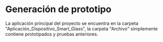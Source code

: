 # Generación de prototipo
La aplicación principal del proyecto se encuentra en la carpeta "Aplicación_Dispositivo_Smart_Glass", la carpeta "Archivo" simplemente contiene prototipados y pruebas anteriores.
